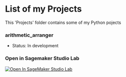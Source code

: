 # List of my Projects

This 'Projects' folder contains some of my Python pojects

### arithmetic_arranger

- Status: In development

### Open in Sagemaker Studio Lab
[![Open In SageMaker Studio Lab](https://studiolab.sagemaker.aws/studiolab.svg)](https://studiolab.sagemaker.aws/import/https://github.com/Roozeppe/Projects/blob/main/arithmetic_arranger.ipynb)